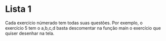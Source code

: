 # Lista 1

Cada exercício númerado tem todas suas questões. Por exemplo, o exercício 5 tem o a,b,c,d basta descomentar na função main o exercício que quiser desenhar na tela.